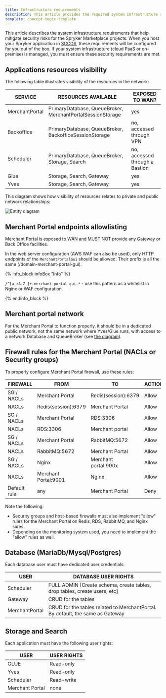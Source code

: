 ```yaml
---
title: Infrastructure requirements
description: This article provides the required system infrastructure requirements for a Spryker Marketplace project.
template: concept-topic-template
---
```


This article describes the system infrastructure requirements that help mitigate security risks for the Spryker Marketplace projects.
When you host your Spryker application in [SCCOS](/docs/cloud/dev/spryker-cloud-commerce-os/getting-started-with-the-spryker-cloud-commerce-os.html), these requirements will be configured for you out of the box. If your system infrastructure (cloud PaaS or on-premise) is managed, you must ensure these security requirements are met.

## Applications resources visibility

The following table illustrates visibility of the resources in the network:

| SERVICE                          | RESOURCES AVAILABLE               | EXPOSED TO WAN? |
| -------------------------------- | --------------------------------- | ---------------- |
| MerchantPortal                   | PrimaryDatabase, QueueBroker, MerchantPortalSessionStorage | yes
| Backoffice                       | PrimaryDatabase, QueueBroker, BackofficeSessionStorage | no, accessed through VPN
| Scheduler                        | PrimaryDatabase, QueueBroker, Storage, Search | no, accessed through a Bastion
| Glue                             | Storage, Search, Gateway | yes
| Yves                             | Storage, Search, Gateway | yes

<a name="diagram"></a>

This diagram shows how visibility of resources relates to private and public network relationships:

![Entity diagram](https://confluence-connect.gliffy.net/embed/image/ea46f6b1-fcff-4d7f-b8f5-7c963eb26ffb.png?utm_medium=live&utm_source=custom)

## Merchant Portal endpoints allowlisting

Merchant Portal is exposed to WAN and MUST NOT provide any Gateway or Back Office facilities.

In the web server configuration (AWS WAF can also be used), only HTTP endpoints of the `MerchantPortalGui` should be allowed. Their prefix is all the same (/domain-merchant-portal-gui).

{% info_block infoBox "Info" %}

`/^[a-zA-Z-]+-merchant-portal-gui.*` - use this pattern as a whitelist in Nginx or WAF configuration.

{% endinfo_block %}

## Merchant portal network

For the Merchant Portal to function properly, it should be in a dedicated public network, not the same network where Yves/Glue runs, with access to a network Database and QueueBroker (see [the diagram](#diagram)).


## Firewall rules for the Merchant Portal (NACLs or Security groups)

To properly configure Merchant Portal firewall, use these rules:

| FIREWALL       | FROM                | TO                  | ACTION     |
| -------------- | ------------------- | ------------------- | ---------- |
| SG / NACLs     | Merchant Portal     | Redis(session):6379 | Allow      |
| NACLs          | Redis(session):6379     | Merchant Portal | Allow      |
| SG / NACLs     | Merchant Portal     | RDS:3306 | Allow                 |
| NACLs          | RDS:3306     | Merchant portal | Allow                 |
| SG / NACLs     | Merchant Portal     | RabbitMQ:5672 | Allow            |
| NACLs          | RabbitMQ:5672     | Merchant Portal | Allow            |
| SG / NACLs     | Nginx     | Merchant portal:900x | Allow               |
| NACLs          | Merchant Portal:9001     | Nginx | Allow               |
| Default rule   | any     | Merchant Portal | Deny                       |

Note the following:

- Security groups and host-based firewalls must also implement "allow" rules for the Merchant Portal on Redis, RDS, Rabbit MQ, and Nginx sides.
- Depending on the monitoring system used, you need to implement the "allow" rules as well.

## Database (MariaDb/Mysql/Postgres)

Each database user must have dedicated user credentials:

| USER                      | DATABASE USER RIGHTS               |
| ------------------------- | ---------------------------- |
| Scheduler                 | FULL ADMIN [Create schema, create tables, drop tables, create users, etc]     |
| Gateway                   | CRUD for the tables         |
| MerchantPortal            | CRUD for the tables related to MerchantPortal. By default, the same as Gateway |

## Storage and Search

Each application must have the following user rights:

| USER                   | USER RIGHTS               |
| ---------------------- | ------------------------- |
| GLUE                   | Read-only         |
| Yves                   | Read-only         |
| Scheduler              | Read-write        |
| Merchant Portal        | none              |
